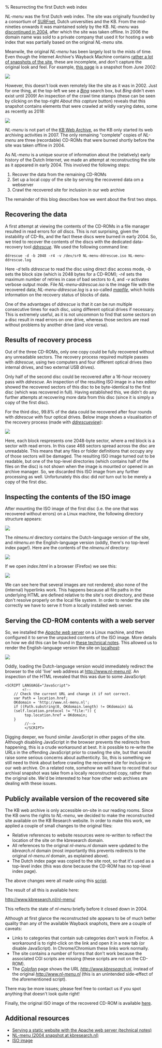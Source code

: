 % Resurrecting the first Dutch web index

*NL-menu* was the first Dutch web index. The site was originally founded by a consortium of [SURFnet](https://en.wikipedia.org/wiki/SURFnet), Dutch universities and the  KB. From the mid-nineties onwards it was maintained solely by the KB. *NL-menu* was [discontinued in 2004](https://www.robcoers.nl/nl-menu-is-straks-niet-meer-leve-nl-menu/), after which the site was taken offline. In 2006 the domain name was sold to a private company that used it for hosting a web index that was partially based on the original *NL-menu* site.

Meanwile, the original *NL-menu* has been largely lost to the mists of time. Even though the Internet Archive's Wayback Machine contains [rather a lot of snapshots of the site](https://web.archive.org/web/*/www.nl-menu.nl), these are incomplete, and don't capture the original look and feel. For example, [this page](https://web.archive.org/web/20020603232609/http://www.nl-menu.nl:80/nlmenu.nl/fset/gz.html) is a snapshot from June 2002:

![](wayback1.png)

However, this doesn't look even remotely like the site as it was in 2002. Just for one thing, at the top-left we see a [*Bing*](https://en.wikipedia.org/wiki/Bing_(search_engine)) search box, but *Bing* didn't even exist until 2009! An inspection of the crawl time stamps (these can be seen by clicking on the top-right *About this capture* button) reveals that this snapshot contains elements that were crawled at wildly varying dates, some as recently as 2018:

![](wayback-timestamps.png)

*NL-menu* is not part of the [KB Web Archive](https://www.kb.nl/en/organisation/research-expertise/long-term-usability-of-digital-resources/web-archiving), as the KB only started its web archiving activities in 2007. The only remaining "complete" copies of *NL-menu* are three (recordable) CD-ROMs that were burned shortly before the site was taken offline in 2004.

As *NL-menu* is a unique source of information about the (relatively) early history of the Dutch Internet, we made an attempt at reconstructing the site as it appeared in early 2004. This involved the following steps:

1. Recover the data from the remaining CD-ROMs
2. Set up a local copy of the site by serving the recovered data om a webserver
3. Crawl the recovered site for inclusion in our web archive

The remainder of this blog describes how we went about the first two steps.

## Recovering the data

A first attempt at viewing the contents of the CD-ROMs in a file manager resulted in read errors for *all* discs. This is not surprising, given the instability of CD-Rs, and the fact these discs were burned in early 2004. So, we tried to recover the contents of the discs with the dedicated data-recovery tool [*ddrescue*](https://www.gnu.org/software/ddrescue/). We used the following command line:

    ddrescue -d -b 2048 -r4 -v /dev/sr0 NL-menu-ddrescue.iso NL-menu-ddrescue.log

Here *-d* tells *ddrescue* to read the disc using direct disc access mode, *-b* sets the block size (which is 2048 bytes for a CD-ROM); *-r4* sets the maximum number of retries in case of bad sectors to 4, and *-v* activates verbose output mode. File *NL-menu-ddrescue.iso* is the image file with the recovered data; *NL-menu-ddrescue.log* is a so-called [*mapfile*](https://www.gnu.org/software/ddrescue/manual/ddrescue_manual.html#Mapfile-structure), which holds information on the recovery status of blocks of data.

One of the advantages of *ddrescue* is that it can be run multiple consecutive times for each disc, using different optical drives if necessary. This is extremely useful, as it is not uncommon to find that some sectors on a disc result in read errors on one drive, whereas those sectors are read without problems by another drive (and vice versa).

## Results of recovery process

Out of the three CD-ROMs, only one copy could be fully recovered without any unreadable sectors. The recovery process required multiple passes with *ddrescue*, using two computers and four different optical drives (two internal drives, and two external USB drives).

Only half of the second disc could be recovered after a 16-hour recovery pass with *ddrescue*. An inspection of the resulting ISO image in a hex editor showed the recovered sectors of this disc to be byte-identical to the first disc (which was recovered in full). Having established this, we didn't do any further attempts at recovering more data from this disc (since it is simply a copy of the first disc).

For the third disc, 99.8% of the data could be recovered after four rounds with *ddrescue* with four optical drives. Below image shows a visualisation of the recovery process (made with [*ddrescueview*](https://sourceforge.net/projects/ddrescueview/)):

![](ddrescue-cd3.png)

Here, each block respresents one 2048-byte sector, where a red block is a sector with read errors. In this case 468 sectors spread across the disc are unreadable. This means that any files or folder definitions that occupy any of those sectors will be damaged. The resulting ISO image turned out to be readable, but one of the top-level directories (which contains half of the files on the disc) is not shown when the image is mounted or opened in an archive manager. So, we discarded this ISO image from any further processing as well. Unfortunately this disc did *not* turn out to be merely a copy of the first disc.


## Inspecting the contents of the ISO image

After mounting the ISO image of the first disc (i.e. the one that was recovered without errors) on a Linux machine, the following directory structure appears:

![](caja-1.png)

The *nlmenu.nl* directory contains the Dutch-language version of the site, and *nlmenu.en* the English-language version (oddly, there's no top-level index page!). Here are the contents of the *nlmenu.nl* directory:

![](caja-2.png)

If we open *index.html* in a browser (Firefox) we see this:

![](index-from-fs.png)

We can see here that several images are not rendered; also none of the (internal) hyperlinks work. This happens because all file paths in the underlying HTML are defined relative to the site's root directory, and these don't resolve properly on the local file system. In order to render the site correctly we have to serve it from a locally installed web server.

## Serving the CD-ROM contents with a web server

So, we installed the [*Apache web* server](https://en.wikipedia.org/wiki/Apache_HTTP_Server) on a Linux machine, and then configured it to serve the unpacked contents of the ISO image. More details on how we did this can be found in [these technical notes](https://github.com/KBNLresearch/nl-menu-resources/blob/master/doc/serving-static-website-with-Apache.md). This allowed us to render the English-language version the site on [localhost](https://en.wikipedia.org/wiki/Localhost):

![](nlmenu-english.png)

Oddly, loading the Dutch-language version would immediately redirect the browser to the old 'live' web address at <http://www.nl-menu.nl/>. An inspection of the HTML revealed that this was due to some JavaScript:

    <SCRIPT LANGUAGE="JavaScript">
            <!--
    	// Check the current URL and change it if not correct.
    	var Path = location.href;
    	OKdomain = 'http://www.nl-menu.nl';
    	if ((Path.substring(0, OKdomain.length) != OKdomain) &&
    	(self.location.protocol != "file:")) {
             top.location.href = OKdomain;
    	}
             //-->
             </SCRIPT>

Digging deeper, we found similar JavaScript in other pages of the site. Although disabling JavaScript in the browser prevents the redirects from happening, this is a crude workaround at best. It *is* possible to re-write the URLs in the offending JavaScript prior to crawling the site, but that would raise some serious concerns about authenticity. So, this is something we still need to think about before crawling the recovered site for inclusion in our web archive. On a related note, somehow we will have to record that our archival snapshot was take from a locally reconstructed copy, rather than the original site. We'd be interested to hear how other web archives are dealing with these issues.

## Publicly available version of the recovered site

The KB web archive is only accessible on-site in our reading rooms. Since the KB owns the rights to *NL-menu*, we decided to make the reconstructed site available on the KB Research website. In order to make this work, we applied a couple of small changes to the original files:

* Relative references to website resources were re-written to reflect the location of the site on the kbresearch domain.
* All references to the original *nl-menu.nl* domain were updated to the *kbrearch.nl* domain (most importantly this prevents redirects to the original *nl-menu.nl* domain, as explained above).
* The Dutch index page was copied to the site root, so that it's used as a top-level index (this was done because the CD-ROM has no top-level index page).

The above changes were all made using this [script](https://github.com/KBNLresearch/nl-menu-resources/blob/master/scripts/fixhtml.sh).

The result of all this is available here:

<http://www.kbresearch.nl/nl-menu/>

This reflects the state of *nl-menu* briefly before it closed down in 2004.

Although at first glance the reconstructed site appears to be of much better quality than any of the available Wayback snaphots, there are a couple of caveats:

- Links to categories that contain sub categories don't work in Firefox. A workaround is to right-click on the link and open it in a new tab (or disable JavaScript). In Chrome/Chromium these links work normally.
- The site contains a number of forms that don't work because the associated CGI scripts are missing (these scripts are not on the CD-ROM).
- The [*Colofon*](http://www.kbresearch.nl/nl-menu/nl-menu/nlmenu.nl/fset/zoekenplus.html?http://www.kbresearch.nl/nl-menu/nl-menu/nlmenu.nl/admin/colofon.html) page shows the URL *http://www.kbresearch.nl*, instead of the original *http://www.nl-menu.nl* (this is an unintended side-effect of the aforementioned script).

There may be more issues; please feel free to contact us if you spot anything that doesn't look quite right!

Finally, the original ISO image of the recovered CD-ROM is available [here]().

<!--
## Acknowledgements

Thanks are due to the folllowing people for their help and suggestions: Annemarie Beunen, Willem Jan Faber, Kees Teszelszky, Lammert Zwaagstra.
-->
## Additional resources

* [Serving a static website with the Apache web server (technical notes)](https://github.com/KBNLresearch/nl-menu-resources/blob/master/doc/serving-static-website-with-Apache.md)
* [NL-menu (2004 snapshot at kbresearch.nl)](http://www.kbresearch.nl/nl-menu/)
* [ISO image]()
